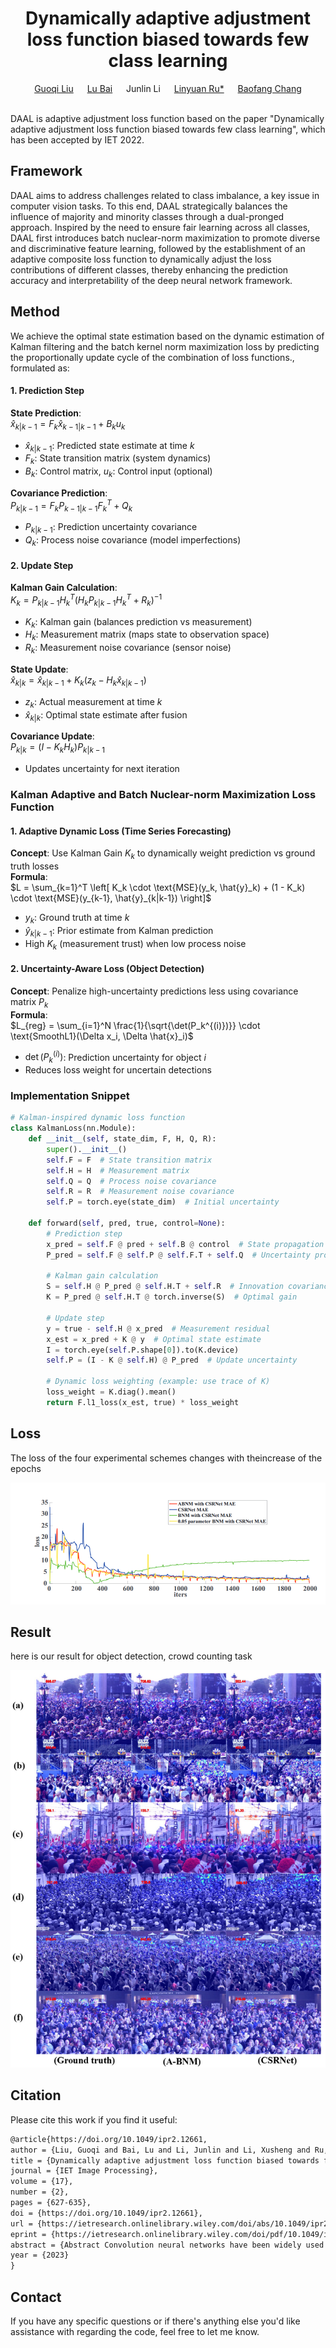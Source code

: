 
<div align="center">
  <div>
    <h1>
        Dynamically adaptive adjustment loss function biased towards few class learning
    </h1>
  </div>
  <div>
      <a href='https://www.htu.edu.cn/cs/2018/0524/c10537a120622/page.htm'>Guoqi Liu</a> &emsp; 
      <a href='https://ietresearch.onlinelibrary.wiley.com/authored-by/Bai/Lu'>Lu Bai</a> &emsp; 
      <a >Junlin Li</a> &emsp;
      <a href='roolenyuan@163.com'>Linyuan Ru*</a> &emsp;
      <a href='https://www.htu.edu.cn/cs/2019/0227/c10537a138434/page.htm'>Baofang Chang</a>
  </div>
  <br/>
</div>

DAAL is  adaptive adjustment loss function based on the paper "Dynamically adaptive adjustment loss function biased towards few class learning", which has been accepted by IET 2022.

 

## Framework

DAAL aims to address challenges related to class imbalance, a key issue in computer vision tasks.  To this end, DAAL strategically balances the influence of majority and minority classes through a dual-pronged approach.  Inspired by the need to ensure fair learning across all classes, DAAL first introduces batch nuclear-norm maximization to promote diverse and discriminative feature learning, followed by the establishment of an adaptive composite loss function to dynamically adjust the loss contributions of different classes, thereby enhancing the prediction accuracy and interpretability of the deep neural network framework.

## Method
We achieve the optimal state estimation based on the dynamic estimation of Kalman filtering and the batch kernel norm maximization loss by predicting the proportionally update cycle of the combination of loss functions., formulated as:
 
#### 1. Prediction Step
**State Prediction**:  
$\hat{x}_{k|k-1} = F_k \hat{x}_{k-1|k-1} + B_k u_k$  
- $\hat{x}_{k|k-1}$: Predicted state estimate at time $k$  
- $F_k$: State transition matrix (system dynamics)  
- $B_k$: Control matrix, $u_k$: Control input (optional)
 
**Covariance Prediction**:  
$P_{k|k-1} = F_k P_{k-1|k-1} F_k^T + Q_k$  
- $P_{k|k-1}$: Prediction uncertainty covariance  
- $Q_k$: Process noise covariance (model imperfections)
 
#### 2. Update Step
**Kalman Gain Calculation**:  
$K_k = P_{k|k-1} H_k^T (H_k P_{k|k-1} H_k^T + R_k)^{-1}$  
- $K_k$: Kalman gain (balances prediction vs measurement)  
- $H_k$: Measurement matrix (maps state to observation space)  
- $R_k$: Measurement noise covariance (sensor noise)
 
**State Update**:  
$\hat{x}_{k|k} = \hat{x}_{k|k-1} + K_k (z_k - H_k \hat{x}_{k|k-1})$  
- $z_k$: Actual measurement at time $k$  
- $\hat{x}_{k|k}$: Optimal state estimate after fusion
 
**Covariance Update**:  
$P_{k|k} = (I - K_k H_k) P_{k|k-1}$  
- Updates uncertainty for next iteration
 
### Kalman Adaptive and Batch Nuclear-norm Maximization Loss Function
 
#### 1. Adaptive Dynamic Loss (Time Series Forecasting)
**Concept**: Use Kalman Gain $K_k$ to dynamically weight prediction vs ground truth losses  
**Formula**:  
$L = \sum_{k=1}^T \left[ K_k \cdot \text{MSE}(y_k, \hat{y}_k) + (1 - K_k) \cdot \text{MSE}(y_{k-1}, \hat{y}_{k|k-1}) \right]$  
- $y_k$: Ground truth at time $k$  
- $\hat{y}_{k|k-1}$: Prior estimate from Kalman prediction  
- High $K_k$ (measurement trust) when low process noise
 
#### 2. Uncertainty-Aware Loss (Object Detection)
**Concept**: Penalize high-uncertainty predictions less using covariance matrix $P_k$  
**Formula**:  
$L_{reg} = \sum_{i=1}^N \frac{1}{\sqrt{\det(P_k^{(i)})}} \cdot \text{SmoothL1}(\Delta x_i, \Delta \hat{x}_i)$  
- $\det(P_k^{(i)})$: Prediction uncertainty for object $i$  
- Reduces loss weight for uncertain detections
 
### Implementation Snippet
```python
# Kalman-inspired dynamic loss function
class KalmanLoss(nn.Module):
    def __init__(self, state_dim, F, H, Q, R):
        super().__init__()
        self.F = F  # State transition matrix
        self.H = H  # Measurement matrix
        self.Q = Q  # Process noise covariance
        self.R = R  # Measurement noise covariance
        self.P = torch.eye(state_dim)  # Initial uncertainty
 
    def forward(self, pred, true, control=None):
        # Prediction step
        x_pred = self.F @ pred + self.B @ control  # State propagation
        P_pred = self.F @ self.P @ self.F.T + self.Q  # Uncertainty propagation
 
        # Kalman gain calculation
        S = self.H @ P_pred @ self.H.T + self.R  # Innovation covariance
        K = P_pred @ self.H.T @ torch.inverse(S)  # Optimal gain
 
        # Update step
        y = true - self.H @ x_pred  # Measurement residual
        x_est = x_pred + K @ y  # Optimal state estimate
        I = torch.eye(self.P.shape[0]).to(K.device)
        self.P = (I - K @ self.H) @ P_pred  # Update uncertainty
 
        # Dynamic loss weighting (example: use trace of K)
        loss_weight = K.diag().mean()
        return F.l1_loss(x_est, true) * loss_weight
```
## Loss   

The loss of the four experimental schemes changes with theincrease of the epochs

<img src="https://github.com/aoxipo/DAAL/blob/main/image/loss.png" style="zoom: 67%;" />

## Result 

here is our result for object detection, crowd counting task

<img src="https://github.com/aoxipo/DAAL/blob/main/image/Result.png" alt="Overview" style="zoom:80%;" />



## Citation

Please cite this work if you find it useful:

```latex
@article{https://doi.org/10.1049/ipr2.12661,
author = {Liu, Guoqi and Bai, Lu and Li, Junlin and Li, Xusheng and Ru, Linyuan and Chang, Baofang},
title = {Dynamically adaptive adjustment loss function biased towards few-class learning},
journal = {IET Image Processing},
volume = {17},
number = {2},
pages = {627-635},
doi = {https://doi.org/10.1049/ipr2.12661},
url = {https://ietresearch.onlinelibrary.wiley.com/doi/abs/10.1049/ipr2.12661},
eprint = {https://ietresearch.onlinelibrary.wiley.com/doi/pdf/10.1049/ipr2.12661},
abstract = {Abstract Convolution neural networks have been widely used in the field of computer vision, which effectively solve practical problems. However, the loss function with fixed parameters will affect the training efficiency and even lead to poor prediction accuracy. In particular, when there is a class imbalance in the data, the final result tends to favor the large-class. In detection and recognition problems, the large-class will dominate due to its quantitative advantage, and the features of few-class can be not fully learned. In order to learn few-class, batch nuclear-norm maximization is introduced to the deep neural networks, and the mechanism of the adaptive composite loss function is established to increase the diversity of the network and thus improve the accuracy of prediction. The proposed loss function is added to the crowd counting, and verified on ShanghaiTech and UCF\_CC\_50 datasets. Experimental results show that the proposed loss function improves the prediction accuracy and convergence speed of deep neural networks.},
year = {2023}
}
```

## Contact

If you have any specific questions or if there's anything else you'd like assistance with regarding the code, feel free to let me know. 
